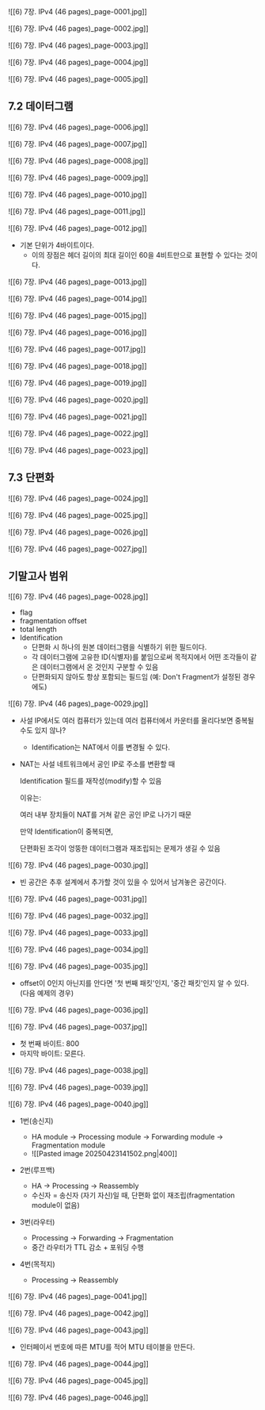 ![[6) 7장. IPv4 (46 pages)_page-0001.jpg]]

![[6) 7장. IPv4 (46 pages)_page-0002.jpg]]

![[6) 7장. IPv4 (46 pages)_page-0003.jpg]]

![[6) 7장. IPv4 (46 pages)_page-0004.jpg]]

![[6) 7장. IPv4 (46 pages)_page-0005.jpg]]

## 7.2 데이터그램
![[6) 7장. IPv4 (46 pages)_page-0006.jpg]]

![[6) 7장. IPv4 (46 pages)_page-0007.jpg]]

![[6) 7장. IPv4 (46 pages)_page-0008.jpg]]

![[6) 7장. IPv4 (46 pages)_page-0009.jpg]]

![[6) 7장. IPv4 (46 pages)_page-0010.jpg]]

![[6) 7장. IPv4 (46 pages)_page-0011.jpg]]

![[6) 7장. IPv4 (46 pages)_page-0012.jpg]]
- 기본 단위가 4바이트이다.
	- 이의 장점은 헤더 길이의 최대 길이인 60을 4비트만으로 표현할 수 있다는 것이다.

![[6) 7장. IPv4 (46 pages)_page-0013.jpg]]

![[6) 7장. IPv4 (46 pages)_page-0014.jpg]]

![[6) 7장. IPv4 (46 pages)_page-0015.jpg]]

![[6) 7장. IPv4 (46 pages)_page-0016.jpg]]

![[6) 7장. IPv4 (46 pages)_page-0017.jpg]]

![[6) 7장. IPv4 (46 pages)_page-0018.jpg]]

![[6) 7장. IPv4 (46 pages)_page-0019.jpg]]

![[6) 7장. IPv4 (46 pages)_page-0020.jpg]]

![[6) 7장. IPv4 (46 pages)_page-0021.jpg]]

![[6) 7장. IPv4 (46 pages)_page-0022.jpg]]

![[6) 7장. IPv4 (46 pages)_page-0023.jpg]]

## 7.3 단편화
![[6) 7장. IPv4 (46 pages)_page-0024.jpg]]

![[6) 7장. IPv4 (46 pages)_page-0025.jpg]]

![[6) 7장. IPv4 (46 pages)_page-0026.jpg]]

![[6) 7장. IPv4 (46 pages)_page-0027.jpg]]


## 기말고사 범위

![[6) 7장. IPv4 (46 pages)_page-0028.jpg]]
- flag
- fragmentation offset
- total length
- Identification
	- 단편화 시 하나의 원본 데이터그램을 식별하기 위한 필드이다.
	- 각 데이터그램에 고유한 ID(식별자)를 붙임으로써 목적지에서 어떤 조각들이 같은 데이터그램에서 온 것인지 구분할 수 있음
	- 단편화되지 않아도 항상 포함되는 필드임 (예: Don't Fragment가 설정된 경우에도)
	

![[6) 7장. IPv4 (46 pages)_page-0029.jpg]]
- 사설 IP에서도 여러 컴퓨터가 있는데 여러 컴퓨터에서 카운터를 올리다보면 중복될 수도 있지 않나?
	- Identification는 NAT에서 이를 변경될 수 있다.

- NAT는 사설 네트워크에서 공인 IP로 주소를 변환할 때
    
    Identification 필드를 재작성(modify)할 수 있음
    
    이유는:
    
    여러 내부 장치들이 NAT를 거쳐 같은 공인 IP로 나가기 때문
    
    만약 Identification이 중복되면,
    
    단편화된 조각이 엉뚱한 데이터그램과 재조립되는 문제가 생길 수 있음

![[6) 7장. IPv4 (46 pages)_page-0030.jpg]]
- 빈 공간은 추후 설계에서 추가할 것이 있을 수 있어서 남겨놓은 공간이다.

![[6) 7장. IPv4 (46 pages)_page-0031.jpg]]

![[6) 7장. IPv4 (46 pages)_page-0032.jpg]]

![[6) 7장. IPv4 (46 pages)_page-0033.jpg]]

![[6) 7장. IPv4 (46 pages)_page-0034.jpg]]

![[6) 7장. IPv4 (46 pages)_page-0035.jpg]]
- offset이 0인지 아닌지를 안다면 '첫 번째 패킷'인지, '중간 패킷'인지 알 수 있다.(다음 예제의 경우)

![[6) 7장. IPv4 (46 pages)_page-0036.jpg]]

![[6) 7장. IPv4 (46 pages)_page-0037.jpg]]
- 첫 번째 바이트: 800
- 마지막 바이트: 모른다.

![[6) 7장. IPv4 (46 pages)_page-0038.jpg]]

![[6) 7장. IPv4 (46 pages)_page-0039.jpg]]

![[6) 7장. IPv4 (46 pages)_page-0040.jpg]]
- 1번(송신지)
	- HA module -> Processing module -> Forwarding module -> Fragmentation module
	- ![[Pasted image 20250423141502.png|400]]

- 2번(루프백)
	- HA → Processing → Reassembly
	- 수신자 = 송신자 (자기 자신)일 때, 단편화 없이 재조립(fragmentation module이 없음)

- 3번(라우터)
	- Processing → Forwarding → Fragmentation
	- 중간 라우터가 TTL 감소 + 포워딩 수행

- 4번(목적지)
	- Processing → Reassembly


![[6) 7장. IPv4 (46 pages)_page-0041.jpg]]

![[6) 7장. IPv4 (46 pages)_page-0042.jpg]]

![[6) 7장. IPv4 (46 pages)_page-0043.jpg]]
- 인터페이서 번호에 따른 MTU를 적어 MTU 테이블을 만든다.


![[6) 7장. IPv4 (46 pages)_page-0044.jpg]]

![[6) 7장. IPv4 (46 pages)_page-0045.jpg]]

![[6) 7장. IPv4 (46 pages)_page-0046.jpg]]